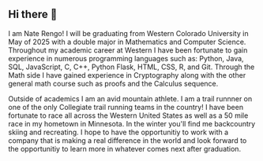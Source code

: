 ## Hi there 👋

I am Nate Rengo! I will be graduating from Western Colorado University in May of 2025 with a double major in Mathematics and Computer Science. Throughout my academic career at Western I have been fortunate to gain experience in numerous programming languages such as: Python, Java, SQL, JavaScript, C, C++, Python Flask, HTML, CSS, R, and Git. Through the Math side I have gained experience in Cryptography along with the other general math course such as proofs and the Calculus sequence. 

Outside of academics I am an avid mountain athlete. I am a trail runnner on one of the only Collegiate trail running teams in the country! I have been fortunate to race all across the Western United States as well as a 50 mile race in my hometown in Minnesota. In the winter you'll find me backcountry skiing and recreating. I hope to have the opportunitiy to work with a company that is making a real difference in the world and look forward to the opportunitiy to learn more in whatever comes next after graduation. 
